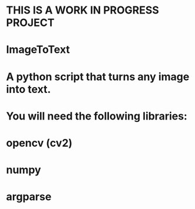 # THIS IS A WORK IN PROGRESS PROJECT
# ImageToText
# A python script that turns any image into text.
# You will need the following libraries:
#    opencv (cv2)
#    numpy
#    argparse
